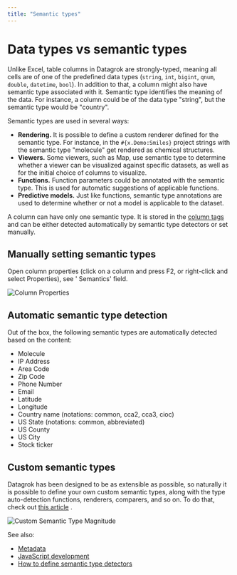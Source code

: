 ```yaml
---
title: "Semantic types"
---
```


# Data types vs semantic types

Unlike Excel, table columns in Datagrok are strongly-typed, meaning all cells are of one of the predefined data
types (`string`, `int`, `bigint`, `qnum`, `double`, `datetime`, `bool`). In addition to that, a column might also have
semantic type associated with it. Semantic type identifies the meaning of the data. For instance, a column could be of
the data type "string", but the semantic type would be "country".

Semantic types are used in several ways:

* **Rendering.** It is possible to define a custom renderer defined for the semantic type. For instance, in
  the `#{x.Demo:Smiles}` project strings with the semantic type "molecule" get rendered as chemical structures.
* **Viewers.** Some viewers, such as Map, use semantic type to determine whether a viewer can be visualized against
  specific datasets, as well as for the initial choice of columns to visualize.
* **Functions.** Function parameters could be annotated with the semantic type. This is used for automatic suggestions
  of applicable functions.
* **Predictive models.** Just like functions, semantic type annotations are used to determine whether or not a model is
  applicable to the dataset.

A column can have only one semantic type. It is stored in the [column tags](tags.md#quality) and can be either detected
automatically by semantic type detectors or set manually.

## Manually setting semantic types

Open column properties (click on a column and press F2, or right-click and select Properties), see '
Semantics' field.

![Column Properties](semantic-properties.gif "Column Properties")

## Automatic semantic type detection

Out of the box, the following semantic types are automatically detected based on the content:

* Molecule
* IP Address
* Area Code
* Zip Code
* Phone Number
* Email
* Latitude
* Longitude
* Country name (notations: common, cca2, cca3, cioc)
* US State (notations: common, abbreviated)
* US County
* US City
* Stock ticker

## Custom semantic types

Datagrok has been designed to be as extensible as possible, so naturally it is possible to define your own custom
semantic types, along with the type auto-detection functions, renderers, comparers, and so on. To do that, check
out [this article](../develop/how-to/define-semantic-type-detectors.md)
.

![Custom Semantic Type Magnitude](../develop/how-to/semantic-type-detectors.gif "Custom Semantic Type Magnitude")

See also:

* [Metadata](metadata.md)
* [JavaScript development](../develop/develop.md)
* [How to define semantic type detectors](../develop/how-to/define-semantic-type-detectors.md)

